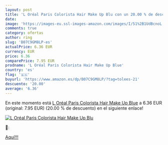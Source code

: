 ```yaml
---
layout: post
title: 'L Oréal Paris Colorista Hair Make Up Blu con un 20.00 % de descuento'
date: 
image: 'https://images-eu.ssl-images-amazon.com/images/I/51%2B1UdBcnoL._SL200_.jpg'
comments: true
category: ofertas
author: ring
slug: 'B07C9GM8LP-es'
actualPrice: 6.36 EUR
currency: EUR
price: 6.36
comparePrice: 7.95 EUR
prodname: 'L Oréal Paris Colorista Hair Make Up Blue'
country: 'es'
flag: '🇪🇸'
buyurl: 'https://www.amazon.es/dp/B07C9GM8LP/?tag=tolees-21'
descuento: '20.00'
average: '6.36'
---
```


En este momento está [L Oréal Paris Colorista Hair Make Up Blue](https://www.amazon.es/dp/B07C9GM8LP/?tag=tolees-21) a 6.36 EUR (original: 7.95 EUR) (20.00 %  de descuento) en el siguiente enlace!

[![L Oréal Paris Colorista Hair Make Up Blu](https://images-eu.ssl-images-amazon.com/images/I/51%2B1UdBcnoL._SL200_.jpg)](https://www.amazon.es/dp/B07C9GM8LP/?tag=tolees-21)

🔎:


[Aquí!!!](https://www.amazon.es/dp/B07C9GM8LP/?tag=tolees-21)
